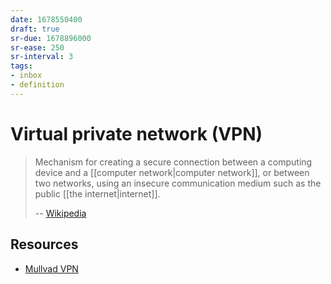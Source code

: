```yaml
---
date: 1678550400
draft: true
sr-due: 1678896000
sr-ease: 250
sr-interval: 3
tags:
- inbox
- definition
---
```


# Virtual private network (VPN)

> Mechanism for creating a secure connection between a computing device and a
> [[computer network|computer network]], or between two networks,
> using an insecure communication medium such as the public
> [[the internet|internet]].
>
> -- [Wikipedia](https://en.wikipedia.org/wiki/Virtual_private_network)

## Resources

- [Mullvad VPN](https://mullvad.net/en/account/#/login?next=/)